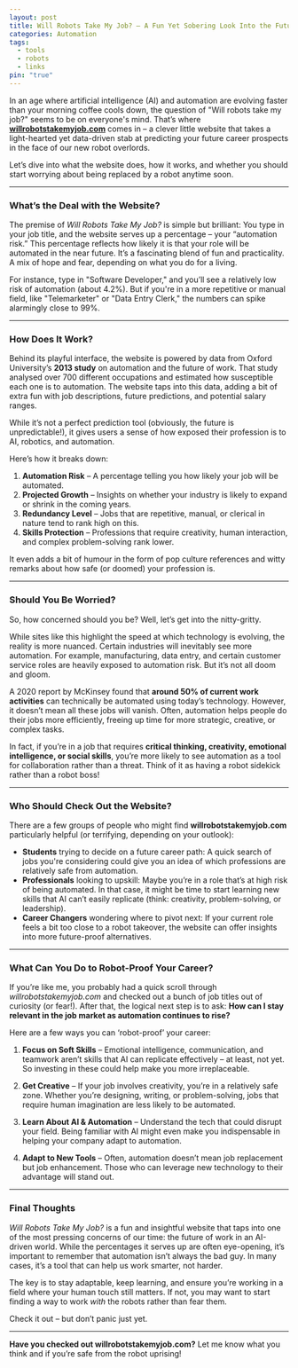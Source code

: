 ```yaml
---
layout: post
title: Will Robots Take My Job? – A Fun Yet Sobering Look Into the Future of Work
categories: Automation
tags:
  - tools
  - robots
  - links
pin: "true"
---
```

In an age where artificial intelligence (AI) and automation are evolving faster than your morning coffee cools down, the question of "Will robots take my job?" seems to be on everyone's mind. That’s where **[willrobotstakemyjob.com](https://willrobotstakemyjob.com/)** comes in – a clever little website that takes a light-hearted yet data-driven stab at predicting your future career prospects in the face of our new robot overlords.

Let’s dive into what the website does, how it works, and whether you should start worrying about being replaced by a robot anytime soon.

---

### What’s the Deal with the Website?

The premise of *Will Robots Take My Job?* is simple but brilliant: You type in your job title, and the website serves up a percentage – your “automation risk.” This percentage reflects how likely it is that your role will be automated in the near future. It’s a fascinating blend of fun and practicality. A mix of hope and fear, depending on what you do for a living.

For instance, type in "Software Developer," and you’ll see a relatively low risk of automation (about 4.2%). But if you're in a more repetitive or manual field, like "Telemarketer" or "Data Entry Clerk," the numbers can spike alarmingly close to 99%.

---

### How Does It Work?

Behind its playful interface, the website is powered by data from Oxford University’s **2013 study** on automation and the future of work. That study analysed over 700 different occupations and estimated how susceptible each one is to automation. The website taps into this data, adding a bit of extra fun with job descriptions, future predictions, and potential salary ranges.

While it’s not a perfect prediction tool (obviously, the future is unpredictable!), it gives users a sense of how exposed their profession is to AI, robotics, and automation.

Here’s how it breaks down:

1. **Automation Risk** – A percentage telling you how likely your job will be automated.
2. **Projected Growth** – Insights on whether your industry is likely to expand or shrink in the coming years.
3. **Redundancy Level** – Jobs that are repetitive, manual, or clerical in nature tend to rank high on this.
4. **Skills Protection** – Professions that require creativity, human interaction, and complex problem-solving rank lower.

It even adds a bit of humour in the form of pop culture references and witty remarks about how safe (or doomed) your profession is.

---

### Should You Be Worried?

So, how concerned should you be? Well, let’s get into the nitty-gritty.

While sites like this highlight the speed at which technology is evolving, the reality is more nuanced. Certain industries will inevitably see more automation. For example, manufacturing, data entry, and certain customer service roles are heavily exposed to automation risk. But it’s not all doom and gloom.

A 2020 report by McKinsey found that **around 50% of current work activities** can technically be automated using today’s technology. However, it doesn’t mean all these jobs will vanish. Often, automation helps people do their jobs more efficiently, freeing up time for more strategic, creative, or complex tasks.

In fact, if you’re in a job that requires **critical thinking, creativity, emotional intelligence, or social skills**, you’re more likely to see automation as a tool for collaboration rather than a threat. Think of it as having a robot sidekick rather than a robot boss!

---

### Who Should Check Out the Website?

There are a few groups of people who might find **willrobotstakemyjob.com** particularly helpful (or terrifying, depending on your outlook):

- **Students** trying to decide on a future career path: A quick search of jobs you're considering could give you an idea of which professions are relatively safe from automation.
- **Professionals** looking to upskill: Maybe you’re in a role that’s at high risk of being automated. In that case, it might be time to start learning new skills that AI can’t easily replicate (think: creativity, problem-solving, or leadership).
- **Career Changers** wondering where to pivot next: If your current role feels a bit too close to a robot takeover, the website can offer insights into more future-proof alternatives.

---

### What Can You Do to Robot-Proof Your Career?

If you’re like me, you probably had a quick scroll through *willrobotstakemyjob.com* and checked out a bunch of job titles out of curiosity (or fear!). After that, the logical next step is to ask: **How can I stay relevant in the job market as automation continues to rise?**

Here are a few ways you can ‘robot-proof’ your career:

1. **Focus on Soft Skills** – Emotional intelligence, communication, and teamwork aren’t skills that AI can replicate effectively – at least, not yet. So investing in these could help make you more irreplaceable.
   
2. **Get Creative** – If your job involves creativity, you’re in a relatively safe zone. Whether you’re designing, writing, or problem-solving, jobs that require human imagination are less likely to be automated.

3. **Learn About AI & Automation** – Understand the tech that could disrupt your field. Being familiar with AI might even make you indispensable in helping your company adapt to automation.

4. **Adapt to New Tools** – Often, automation doesn’t mean job replacement but job enhancement. Those who can leverage new technology to their advantage will stand out.

---

### Final Thoughts

*Will Robots Take My Job?* is a fun and insightful website that taps into one of the most pressing concerns of our time: the future of work in an AI-driven world. While the percentages it serves up are often eye-opening, it’s important to remember that automation isn’t always the bad guy. In many cases, it’s a tool that can help us work smarter, not harder.

The key is to stay adaptable, keep learning, and ensure you’re working in a field where your human touch still matters. If not, you may want to start finding a way to work *with* the robots rather than fear them.

Check it out – but don’t panic just yet. 

--- 

**Have you checked out willrobotstakemyjob.com?** Let me know what you think and if you’re safe from the robot uprising!